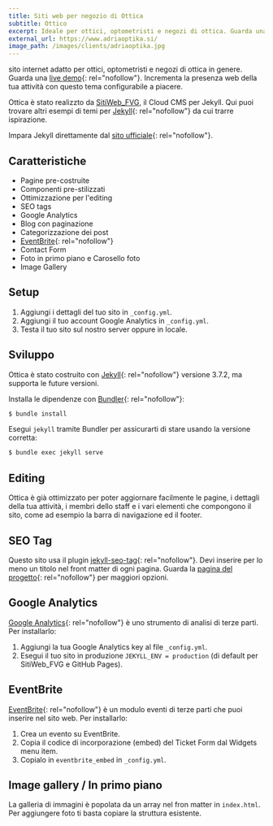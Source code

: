 ```yaml
---
title: Siti web per negozio di Ottica
subtitle: Ottico
excerpt: Ideale per ottici, optometristi e negozi di ottica. Guarda una live demo. Incrementa la presenza web della tua attività con questo tema configurabile a piacere.
external_url: https://www.adriaoptika.si/
image_path: /images/clients/adriaoptika.jpg
---
```

sito internet adatto per ottici, optometristi e negozi di ottica in genere. Guarda una [live demo](https://www.adriaoptika.si/){: rel="nofollow"}.
Incrementa la presenza web della tua attività con questo tema configurabile a piacere.

Ottica è stato realizzto da [SitiWeb_FVG](/), il Cloud CMS per Jekyll.
Qui puoi trovare altri esempi di temi per [Jekyll](https://jekyllrb.com/showcase/){: rel="nofollow"} da cui trarre ispirazione.

Impara Jekyll direttamente dal [sito ufficiale](https://jekyllrb.com/){: rel="nofollow"}.

## Caratteristiche

* Pagine pre-costruite
* Componenti pre-stilizzati
* Ottimizzazione per l'editing
* SEO tags
* Google Analytics
* Blog con paginazione
* Categorizzazione dei post
* [EventBrite](https://www.eventbrite.com/){: rel="nofollow"}
* Contact Form
* Foto in primo piano e Carosello foto
* Image Gallery

## Setup

1. Aggiungi i dettagli del tuo sito in `_config.yml`.
2. Aggiungi il tuo account Google Analytics in `_config.yml`.
3. Testa il tuo sito sul nostro server oppure in locale.

## Sviluppo

Ottica è stato costruito con [Jekyll](http://jekyllrb.com/){: rel="nofollow"} versione 3.7.2, ma supporta le future versioni.

Installa le dipendenze con [Bundler](http://bundler.io/){: rel="nofollow"}:

~~~bash
$ bundle install
~~~

Esegui `jekyll` tramite Bundler per assicurarti di stare usando la versione corretta:

~~~bash
$ bundle exec jekyll serve
~~~

## Editing

Ottica è già ottimizzato per poter aggiornare facilmente le pagine, i dettagli della tua attività, i membri dello staff e i vari elementi che compongono il sito, come ad esempio la barra di navigazione ed il footer.

## SEO Tag

Questo sito usa il plugin [jekyll-seo-tag](https://github.com/jekyll/jekyll-seo-tag){: rel="nofollow"}. Devi inserire per lo meno un titolo nel front matter di ogni pagina. Guarda la [pagina del progetto](https://github.com/jekyll/jekyll-seo-tag){: rel="nofollow"} per maggiori opzioni.

## Google Analytics

[Google Analytics](https://www.google.com/analytics/){: rel="nofollow"} è uno strumento di analisi di terze parti. Per installarlo:

1. Aggiungi la tua Google Analytics key al file `_config.yml`.
2. Esegui il tuo sito in produzione `JEKYLL_ENV = production` (di default per SitiWeb_FVG e GitHub Pages).

## EventBrite

[EventBrite](https://www.eventbrite.com/){: rel="nofollow"} è un modulo eventi di terze parti che puoi inserire nel sito web. Per installarlo:

1. Crea un evento su EventBrite.
2. Copia il codice di incorporazione (embed) del Ticket Form dal Widgets menu item.
3. Copialo in `eventbrite_embed` in `_config.yml`.

## Image gallery / In primo piano

La galleria di immagini è popolata da un array nel fron matter in `index.html`. Per aggiungere foto ti basta copiare la struttura esistente.
